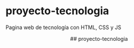 # proyecto-tecnologia
Pagina web de tecnología con HTML, CSS y JS

<p align="center">
  ## proyecto-tecnologia
</p>
